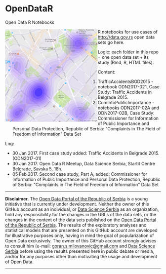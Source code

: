 # OpenDataR
Open Data R Notebooks

<img style="float: left;" src="img/openData_TA_BGD01.png">

R notebooks for use cases of http://data.gov.rs open data sets go here.

Logic: each folder in this repo = one open data set + its study (Rmd, R, HTML files).

Content:

1. TrafficAccidentsBGD2015 - notebook ODN2017-021, Case Study: Traffic Accidents in Belgrade 2015.
2. ComInfoPublicImportance - notebooks ODN2017-02A and ODN2017-02B, Case Study: Commissioner for Information of Public Importance and Personal Data Protection, Republic of Serbia: "Complaints in The Field of Freedom of Information" Data Set 

Log:

+ 30 Jan 2017. First case study added: Traffic Accidents in Belgrade 2015. (ODN2017-01)
+ 30 Jan 2017. Open Data R Meetup, Data Science Serbia, Startit Centre Belgrade, Savska 5, 18h.
+ 05 Feb 2017. Second case study, Part A, added: Commissioner for Information of Public Importance and Personal Data Protection, Republic of Serbia: "Complaints in The Field of Freedom of Information" Data Set

***

**Disclaimer.** The [Open Data Portal of the Republic of Serbia](http://data.gov.rs/sr/) is a young initiative that is currently under development. Neither the owner of this GitHub account as an individual, or [Data Science Serbia](http//www.datascience.rs) as an organization, hold any responsibility for the changes in the URLs of the data sets, or the changes in the content of the data sets published on  the [Open Data Portal of the Republic of Serbia](http://data.gov.rs/sr/). The results of the exploratory analyses and statistical models that are presented on this GitHub account are developed for illustrative purposes only, having in mind the goal of popularization of Open Data exclusively. The owner of this GitHub account strongly advises to consult him (e-mail: [goran.s.milovanovic@gmail.com](mailto:goran.s.milovanovic@gmail.com) and [Data Science Serbia](http//www.datascience.rs) before using the results presented here in public debate or media, and/or for any purposes other than motivating the usage and development of Open Data.  

***
